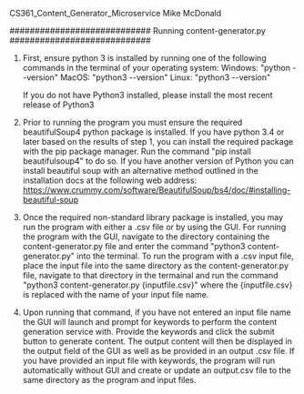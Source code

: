 CS361_Content_Generator_Microservice
Mike McDonald

############################
Running content-generator.py
############################
1. First, ensure python 3 is installed by running one of the following commands in the terminal of your operating system:
    Windows:    "python --version"
    MacOS:      "python3 --version"
    Linux:      "python3 --version"

    If you do not have Python3 installed, please install the most recent release of Python3

2. Prior to running the program you must ensure the required beautifulSoup4 python package is installed. If you have python 3.4 or later based on the results of step 1, you can install the required package with the pip package manager. Run the command "pip install beautifulsoup4" to do so. If you have another version of Python you can install beautiful soup with an alternative method outlined in the installation docs at the following web address: https://www.crummy.com/software/BeautifulSoup/bs4/doc/#installing-beautiful-soup 

3. Once the required non-standard library package is installed, you may run the program with either a .csv file or by using the GUI. For running the program with the GUI, navigate to the directory containing the content-generator.py file and enter the command "python3 content-generator.py" into the terminal. To run the program with a .csv input file, place the input file into the same directory as the content-generator.py file, navigate to that directory in the termainal and run the command "python3 content-generator.py {inputfile.csv}" where the {inputfile.csv} is replaced with the name of your input file name. 

4. Upon running that command, if you have not entered an input file name the GUI will launch and prompt for keywords to perform the content generation service with. Provide the keywords and click the submit button to generate content. The output content will then be displayed in the output field of the GUI as well as be provided in an output .csv file. If you have provided an input file with keywords, the program will run automatically without GUI and create or update an output.csv file to the same directory as the program and input files.
